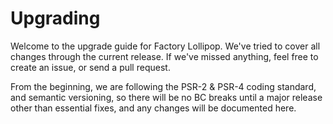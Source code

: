 Upgrading
=========

Welcome to the upgrade guide for Factory Lollipop.
We've tried to cover all changes through the current release. If we've missed anything, feel free to create an issue, or send a pull request.

From the beginning, we are following the PSR-2 & PSR-4 coding standard, and semantic versioning, so there will be no BC breaks until a major release other than essential fixes, and any changes will be documented here.
